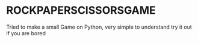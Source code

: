 # ROCKPAPERSCISSORSGAME
Tried to make a small Game on Python, very simple to understand try it out if you are bored
